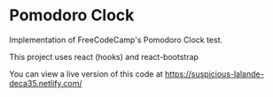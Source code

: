 # Pomodoro Clock

Implementation of FreeCodeCamp's Pomodoro Clock test.

This project uses react (hooks) and react-bootstrap 

You can view a live version of this code at https://suspicious-lalande-deca35.netlify.com/